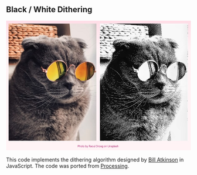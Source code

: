 ## Black / White Dithering

![](https://raw.githubusercontent.com/fdb/webcam-dither/master/.github/screenshot.jpg)

This code implements the dithering algorithm designed by [Bill Atkinson](https://en.wikipedia.org/wiki/Dither#Algorithms) in JavaScript. The code was ported from [Processing](https://www.evilmadscientist.com/2012/dithering/).
